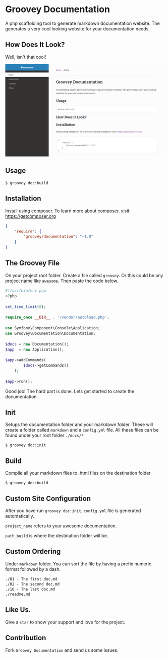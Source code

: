 Groovey Documentation
=====================

A php scaffolding tool to generate markdown documentation website. The generates a very cool looking website for your documentation needs.

## How Does It Look?

Well, isn't that cool!

![alt tag](https://raw.githubusercontent.com/groovey/Documentation/master/groovey.png)

## Usage

    $ groovey doc:build

## Installation

Install using composer. To learn more about composer, visit: https://getcomposer.org

```json
{
    "require": {
        "groovey/documentation": "~1.0"
    }
}
```


## The Groovey File

On your project root folder. Create a file called `groovey`. Or this could be any project name like `awesome`. Then paste the code below.

```php
#!/usr/bin/env php
<?php

set_time_limit(0);

require_once __DIR__ . '/vendor/autoload.php';

use Symfony\Component\Console\Application;
use Groovey\Documentation\Documentation;

$docs = new Documentation();
$app  = new Application();

$app->addCommands(
        $docs->getCommands()
    );

$app->run();
```

Good job! The hard part is done. Lets get started to create the documentation.


## Init

Setups the documentation folder and your markdown folder. These will create a folder called `markdown` and a `config.yml` file. All these files can be found under your root folder `./docs/*`

    $ groovey doc:init

## Build

Compile all your markdown files to .html files on the destination folder

    $ groovey doc:build

## Custom Site Configuration

After you have run `groovey doc:init`. `config.yml` file is generated automatically.

`project_name` refers to your awesome documentation.

`path_build` is where the destination folder will be.

## Custom Ordering

Under `markdown` folder. You can sort the file by having a prefix numeric format followed by a dash.

```directory
./01 - The first doc.md
./02 - The second doc.md
./10 - The last doc.md
./readme.md
```

## Like Us.

Give a `star` to show your support and love for the project.

## Contribution

Fork `Groovey Documentation` and send us some issues.





